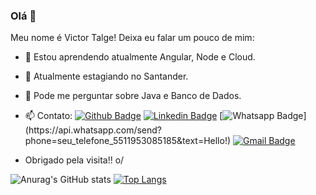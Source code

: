 ### Olá 👋

Meu nome é Victor Talge! Deixa eu falar um pouco de mim:

- 🌱 Estou aprendendo atualmente Angular, Node e Cloud.
- 👯 Atualmente estagiando no Santander.
- 💬 Pode me perguntar sobre Java e Banco de Dados.
- 📫 Contato: 
[![Github Badge](https://img.shields.io/badge/-Github-000?style=flat-square&logo=Github&logoColor=white&link=link_do_seu_perfil_no_github)](https://github.com/VictorTalge)
[![Linkedin Badge](https://img.shields.io/badge/-LinkedIn-blue?style=flat-square&logo=Linkedin&logoColor=white&link=link_do_seu_perfil_no_linkedin)](https://www.linkedin.com/in/victor-talge-30a338186/)
[![Whatsapp Badge](https://img.shields.io/badge/-Whatsapp-4CA143?style=flat-square&labelColor=4CA143&logo=whatsapp&logoColor=white&link=https://api.whatsapp.com/send?phone=seu_telefone_511953085185&text=Hello!)](https://api.whatsapp.com/send?phone=seu_telefone_5511953085185&text=Hello!)
[![Gmail Badge](https://img.shields.io/badge/-Gmail-c14438?style=flat-square&logo=Gmail&logoColor=white&link=mailto:vt.talge@gmail.com)](mailto:vt.talge@gmail.com)

- Obrigado pela visita!! o/

![Anurag's GitHub stats](https://github-readme-stats.vercel.app/api?username=VictorTalge&show_icons=true&theme=radical)
[![Top Langs](https://github-readme-stats.vercel.app/api/top-langs/?username=VictorTalge&layout=compact)](https://github.com/anuraghazra/github-readme-stats)


